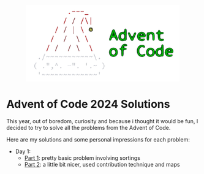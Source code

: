 
<p align="center">
  <img src="./assets/logo_no_background.png" width="400"/>
<br>

# Advent of Code 2024 Solutions

This year, out of boredom, curiosity and because i thought it would be fun, I decided to try to solve all the problems from the Advent of Code.
 
Here are my solutions and some personal impressions for each problem:
- Day 1:
  - [Part 1](solutions/01.12.2024/part1.cpp): pretty basic problem involving sortings
  - [Part 2](solutions/01.12.2024/part2.cpp): a little bit nicer, used contribution technique and maps
